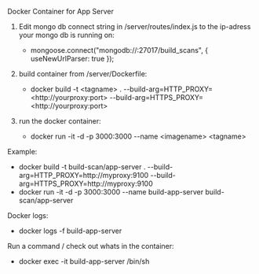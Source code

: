 Docker Container for App Server

1. Edit mongo db connect string in /server/routes/index.js to the ip-adress your mongo db is running on:
   - mongoose.connect("mongodb://<IP-ADRESS>:27017/build_scans", { useNewUrlParser: true });
   
1. build container from /server/Dockerfile:
   - docker build -t \<tagname> . --build-arg=HTTP_PROXY=\<http://yourproxy:port>  --build-arg=HTTPS_PROXY=\<http://yourproxy:port>

2. run the docker container:
   - docker run -it -d -p 3000:3000 --name \<imagename>  \<tagname>
   
   
Example:
 - docker build -t build-scan/app-server . --build-arg=HTTP_PROXY=http://myproxy:9100  --build-arg=HTTPS_PROXY=http://myproxy:9100
 - docker run -it -d -p 3000:3000 --name build-app-server  build-scan/app-server
 
 
Docker logs:
 - docker logs -f build-app-server
 
Run a command / check out whats in the container:
 - docker exec -it build-app-server /bin/sh

